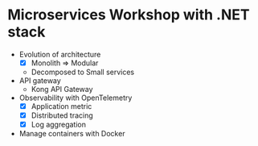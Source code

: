 # Microservices Workshop with .NET stack
* Evolution of architecture
  * [x] Monolith => Modular
  * Decomposed to Small services
* API gateway
  * Kong API Gateway 
* Observability with OpenTelemetry
  * [x] Application metric
  * [x] Distributed tracing
  * [x] Log aggregation
* Manage containers with Docker

